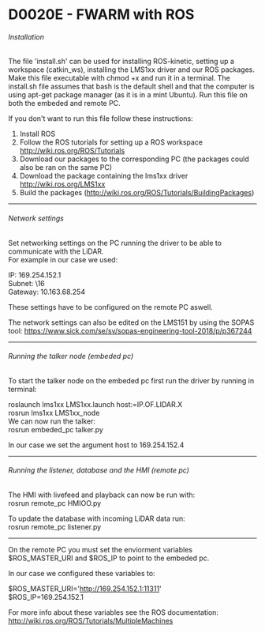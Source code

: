 # D0020E - FWARM with ROS
###### Installation
The file 'install.sh' can be used for installing ROS-kinetic, setting up a workspace (catkin_ws), installing the LMS1xx driver and our ROS packages. Make this file executable with chmod +x and run it in a terminal. The install.sh file assumes that bash is the default shell and that the computer is using apt-get package manager (as it is in a mint Ubuntu). Run this file on both the embeded and remote PC. 

If you don't want to run this file follow these instructions:  

1. Install ROS
1. Follow the ROS tutorials for setting up a ROS workspace http://wiki.ros.org/ROS/Tutorials
2. Download our packages to the corresponding PC (the packages could also be ran on the same PC)
3. Download the package containing the lms1xx driver http://wiki.ros.org/LMS1xx
4. Build the packages (http://wiki.ros.org/ROS/Tutorials/BuildingPackages)
--------
  
  
###### Network settings
Set networking settings on the PC running the driver to be able to communicate with the LiDAR.   
 For example in our case we used:
  
  IP: 169.254.152.1  
  Subnet: \16  
  Gateway: 10.163.68.254

These settings have to be configured on the remote PC aswell.
  
The network settings can also be edited on the LMS151 by using the SOPAS tool: https://www.sick.com/se/sv/sopas-engineering-tool-2018/p/p367244

--------

###### Running the talker node (embeded pc)
To start the talker node on the embeded pc first run the driver by running in terminal: 
 
 roslaunch lms1xx LMS1xx.launch host:=IP.OF.LIDAR.X  
 rosrun lms1xx LMS1xx_node  
 We can now run the talker:  
 rosrun embeded_pc talker.py
 
 In our case we set the argument host to 169.254.152.4  
 
--------

###### Running the listener, database and the HMI (remote pc)
The HMI with livefeed and playback can now be run with:  
rosrun remote_pc HMIOO.py

To update the database with incoming LiDAR data run:  
rosrun remote_pc listener.py

--------
On the remote PC you must set the enviorment variables $ROS_MASTER_URI and $ROS_IP to point to the embeded pc.
 
 In our case we configured these variables to: 
 
 $ROS_MASTER_URI='http://169.254.152.1:11311'  
 $ROS_IP=169.254.152.1
 
For more info about these variables see the ROS documentation: http://wiki.ros.org/ROS/Tutorials/MultipleMachines



